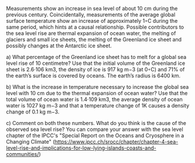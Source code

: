 Measurements show an increase in sea level of about 10 cm during the previous century. Coincidentally, measurements of the average global surface temperature show an increase of approximately 1◦C during the same period, which hints at a causal relationship. Possible contributors to the sea level rise are thermal expansion of ocean water, the melting of glaciers and small ice sheets, the melting of the Greenland ice sheet and possibly changes at the Antarctic ice sheet. 

a) What percentage of the Greenland ice sheet has to melt for a global sea level rise of 10 centimetre? Use that the initial volume of the Greenland ice sheet is 2.6·106 km3, the density of ice is 917 kg m−3 (at 0◦C) and 71% of the earth’s surface is covered by oceans. The earth’s radius is 6400 km.

b) What is the increase in temperature necessary to increase the global sea level with 10 cm due to the thermal expansion of ocean water? Use that the total volume of ocean water is 1.4·109 km3, the average density of ocean water is 1027 kg m−3 and that a temperature change of 1K causes a density change of 0.1 kg m−3.

c) Comment on both these numbers. What do you think is the cause of the observed sea level rise? You can compare your answer with the sea level chapter of the IPCC's "Special Report on the Oceans and Cryosphere in a Changing Climate" (https://www.ipcc.ch/srocc/chapter/chapter-4-sea-level-rise-and-implications-for-low-lying-islands-coasts-and-communities/)
